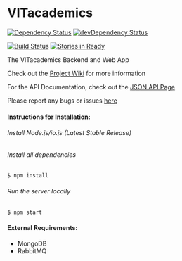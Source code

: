 VITacademics
============

[![Dependency Status](https://david-dm.org/aneesh-neelam/VITacademics.svg)](https://david-dm.org/aneesh-neelam/VITacademics)
[![devDependency Status](https://david-dm.org/aneesh-neelam/VITacademics/dev-status.svg)](https://david-dm.org/aneesh-neelam/VITacademics#info=devDependencies)

[![Build Status](https://semaphoreapp.com/api/v1/projects/d25d5145-bbfe-46cd-8b93-32ec54c63140/361960/badge.png)](https://semaphoreapp.com/aneesh-neelam/vitacademics)
[![Stories in Ready](https://badge.waffle.io/aneesh-neelam/VITacademics.png?label=ready&title=Ready)](https://waffle.io/aneesh-neelam/VITacademics)

The VITacademics Backend and Web App

Check out the [Project Wiki](https://github.com/aneesh-neelam/VITacademics/wiki) for more information

For the API Documentation, check out the [JSON API Page](https://github.com/aneesh-neelam/VITacademics/wiki/JSON-API)

Please report any bugs or issues [here](https://github.com/aneesh-neelam/VITacademics/issues)

#### Instructions for Installation:
###### Install Node.js/io.js (Latest Stable Release)
###### Install all dependencies
    $ npm install
###### Run the server locally
    $ npm start

#### External Requirements:
* MongoDB
* RabbitMQ
